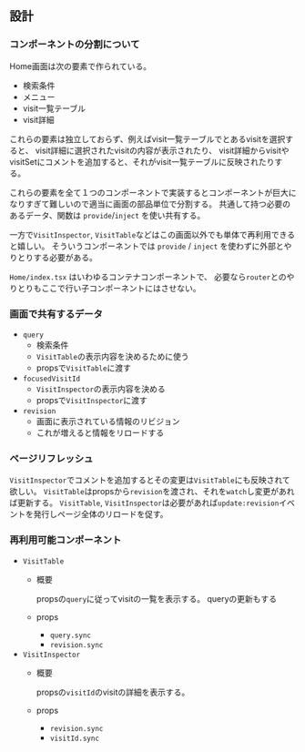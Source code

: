 ## 設計

### コンポーネントの分割について

Home画面は次の要素で作られている。

* 検索条件
* メニュー
* visit一覧テーブル
* visit詳細

これらの要素は独立しておらず、例えばvisit一覧テーブルでとあるvisitを選択すると、
visit詳細に選択されたvisitの内容が表示されたり、
visit詳細からvisitやvisitSetにコメントを追加すると、それがvisit一覧テーブルに反映されたりする。

これらの要素を全て１つのコンポーネントで実装するとコンポーネントが巨大になりすぎて難しいので適当に画面の部品単位で分割する。
共通して持つ必要のあるデータ、関数は `provide`/`inject` を使い共有する。

一方で`VisitInspector`, `VisitTable`などはこの画面以外でも単体で再利用できると嬉しい。
そういうコンポーネントでは `provide` / `inject` を使わずに外部とやりとりする必要がある。

`Home/index.tsx` はいわゆるコンテナコンポーネントで、
必要なら`router`とのやりとりもここで行い子コンポーネントにはさせない。

### 画面で共有するデータ

* `query`
  * 検索条件
  * `VisitTable`の表示内容を決めるために使う
  * propsで`VisitTable`に渡す
* `focusedVisitId`
  * `VisitInspector`の表示内容を決める
  * propsで`VisitInspector`に渡す
* `revision`
  * 画面に表示されている情報のリビジョン
  * これが増えると情報をリロードする

### ページリフレッシュ

`VisitInspector`でコメントを追加するとその変更は`VisitTable`にも反映されて欲しい。
`VisitTable`はpropsから`revision`を渡され、それを`watch`し変更があれば更新する。
`VisitTable`, `VisitInspector`は必要があれば`update:revision`イベントを発行しページ全体のリロードを促す。

### 再利用可能コンポーネント

* `VisitTable`
  * 概要

    propsの`query`に従ってvisitの一覧を表示する。
    queryの更新もする
  * props
    * `query.sync`
    * `revision.sync`
* `VisitInspector`
  * 概要

    propsの`visitId`のvisitの詳細を表示する。
  * props
    * `revision.sync`
    * `visitId.sync`
